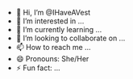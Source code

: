 - 👋 Hi, I’m @IHaveAVest
- 👀 I’m interested in ...
- 🌱 I’m currently learning ...
- 💞️ I’m looking to collaborate on ...
- 📫 How to reach me ...
- 😄 Pronouns: She/Her
- ⚡ Fun fact: ...

<!---
IHaveAVest/IHaveAVest is a ✨ special ✨ repository because its `README.md` (this file) appears on your GitHub profile.
You can click the Preview link to take a look at your changes.
--->
